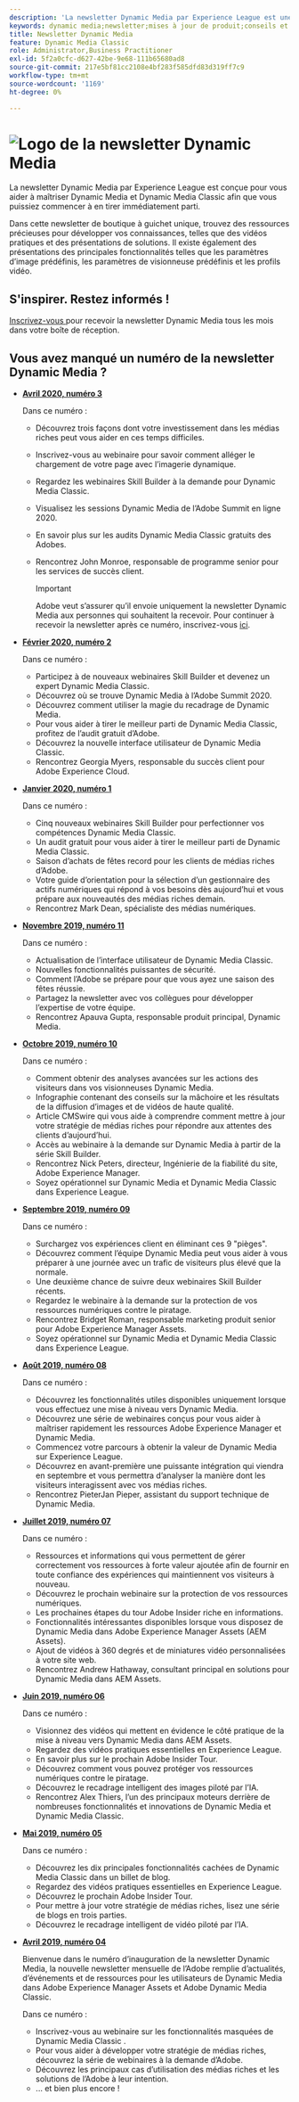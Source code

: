 ```yaml
---
description: 'La newsletter Dynamic Media par Experience League est une newsletter mensuelle. Il est conçu pour vous aider à maîtriser Dynamic Media et Dynamic Media Classic afin que vous puissiez en tirer immédiatement parti. De précieuses ressources d’acquisition de connaissances sont disponibles dans cette newsletter ponctuelle. Il comprend des vidéos et des aperçus de solution. Il existe également des présentations des principales fonctionnalités telles que les paramètres d’image prédéfinis, les paramètres de visionneuse prédéfinis et les profils vidéo. '
keywords: dynamic media;newsletter;mises à jour de produit;conseils et astuces;événements;succès client;blog;blogs;images;vidéos;fonctionnalités;fonctionnalités
title: Newsletter Dynamic Media
feature: Dynamic Media Classic
role: Administrator,Business Practitioner
exl-id: 5f2a0cfc-d627-42be-9e68-111b65680ad8
source-git-commit: 217e5bf81cc2108e4bf283f585dfd83d319ff7c9
workflow-type: tm+mt
source-wordcount: '1169'
ht-degree: 0%

---
```


# ![Logo de la newsletter Dynamic Media](/help/assets/dynamic-media-newsletter-logo.png)

La newsletter Dynamic Media par Experience League est conçue pour vous aider à maîtriser Dynamic Media et Dynamic Media Classic afin que vous puissiez commencer à en tirer immédiatement parti.

Dans cette newsletter de boutique à guichet unique, trouvez des ressources précieuses pour développer vos connaissances, telles que des vidéos pratiques et des présentations de solutions. Il existe également des présentations des principales fonctionnalités telles que les paramètres d’image prédéfinis, les paramètres de visionneuse prédéfinis et les profils vidéo.

## S&#39;inspirer. Restez informés !

[Inscrivez-vous ](https://www.adobe.com/subscription/dynamic-media-newsletter.html) pour recevoir la newsletter Dynamic Media tous les mois dans votre boîte de réception.

## Vous avez manqué un numéro de la newsletter Dynamic Media ?

<!-- * **[May 2020, Issue 4](https://expleague.azureedge.net/assets/aem/Experience-Insider-vol.31.html)**

    In this issue:

    * What business continuity means in uncertain times.
    * Key takeaways from the first all-digital Adobe Summit.
    * Must-watch Experience Manager breakout sessions.
    * Summit customer spotlight: Under Armour.
    * Never miss an Experience Insider webinar.
    * Public sector spotlight: The urgent need for digital enrollment.
    * Look what’s new in Experience Manager Innovation.
    * Build your Experience Manager skills *live* with the Adobe pros.
    * Connect with the Adobe Experience Manager Community.
    * Fast-track your Adobe expertise with Adobe Experience League. -->

* **[Avril 2020, numéro 3](https://expleague.azureedge.net/assets/dynamic-media/Dynamic_Media_Newsletter_04_2020_April.html)**

   Dans ce numéro :

   * Découvrez trois façons dont votre investissement dans les médias riches peut vous aider en ces temps difficiles.
   * Inscrivez-vous au webinaire pour savoir comment alléger le chargement de votre page avec l’imagerie dynamique.
   * Regardez les webinaires Skill Builder à la demande pour Dynamic Media Classic.
   * Visualisez les sessions Dynamic Media de l’Adobe Summit en ligne 2020.
   * En savoir plus sur les audits Dynamic Media Classic gratuits des Adobes.
   * Rencontrez John Monroe, responsable de programme senior pour les services de succès client.

      >[!IMPORTANT]
      >
      >Adobe veut s’assurer qu’il envoie uniquement la newsletter Dynamic Media aux personnes qui souhaitent la recevoir. Pour continuer à recevoir la newsletter après ce numéro, inscrivez-vous [ici](https://nam04.safelinks.protection.outlook.com/?url=http%3A%2F%2Ft.messages.adobe.com%2Fr%2F%3Fid%3Dha6c66e%2C266d7ba%2C26edbee&amp;data=02%7C01%7Crbrough%40adobe.com%7Ce0ec0f8dde0f4eb03d9c08d7e2173fd3%7Cfa7b1b5a7b34438794aed2c178decee1%7C0%7C0%7C637226461801398160&amp;sdata=3c1oREsqy%2FeDPKC3dd4IO9dXomQ1XbokaBAYQl8obrk%3D&amp;reserved=0).

* **[Février 2020, numéro 2](https://expleague.azureedge.net/assets/dynamic-media/Dynamic_Media_Newsletter_02_2020_Feb.html)**

   Dans ce numéro :

   * Participez à de nouveaux webinaires Skill Builder et devenez un expert Dynamic Media Classic.
   * Découvrez où se trouve Dynamic Media à l’Adobe Summit 2020.
   * Découvrez comment utiliser la magie du recadrage de Dynamic Media.
   * Pour vous aider à tirer le meilleur parti de Dynamic Media Classic, profitez de l’audit gratuit d’Adobe.
   * Découvrez la nouvelle interface utilisateur de Dynamic Media Classic.
   * Rencontrez Georgia Myers, responsable du succès client pour Adobe Experience Cloud.

* **[Janvier 2020, numéro 1](https://expleague.azureedge.net/assets/dynamic-media/Dynamic_Media_Newsletter_01_2020_Jan.html)**

   Dans ce numéro :

   * Cinq nouveaux webinaires Skill Builder pour perfectionner vos compétences Dynamic Media Classic.
   * Un audit gratuit pour vous aider à tirer le meilleur parti de Dynamic Media Classic.
   * Saison d’achats de fêtes record pour les clients de médias riches d’Adobe.
   * Votre guide d’orientation pour la sélection d’un gestionnaire des actifs numériques qui répond à vos besoins dès aujourd’hui et vous prépare aux nouveautés des médias riches demain.
   * Rencontrez Mark Dean, spécialiste des médias numériques.

* **[Novembre 2019, numéro 11](https://expleague.azureedge.net/assets/dynamic-media/Dynamic_Media_Newsletter_11_2019_Nov.html)**

   Dans ce numéro :

   * Actualisation de l’interface utilisateur de Dynamic Media Classic.
   * Nouvelles fonctionnalités puissantes de sécurité.
   * Comment l’Adobe se prépare pour que vous ayez une saison des fêtes réussie.
   * Partagez la newsletter avec vos collègues pour développer l’expertise de votre équipe.
   * Rencontrez Apauva Gupta, responsable produit principal, Dynamic Media.

* **[Octobre 2019, numéro 10](https://expleague.azureedge.net/assets/dynamic-media/Dynamic_Media_Newsletter_10_2019_Oct.html)**

   Dans ce numéro :

   * Comment obtenir des analyses avancées sur les actions des visiteurs dans vos visionneuses Dynamic Media.
   * Infographie contenant des conseils sur la mâchoire et les résultats de la diffusion d’images et de vidéos de haute qualité.
   * Article CMSwire qui vous aide à comprendre comment mettre à jour votre stratégie de médias riches pour répondre aux attentes des clients d’aujourd’hui.
   * Accès au webinaire à la demande sur Dynamic Media à partir de la série Skill Builder.
   * Rencontrez Nick Peters, directeur, Ingénierie de la fiabilité du site, Adobe Experience Manager.
   * Soyez opérationnel sur Dynamic Media et Dynamic Media Classic dans Experience League.

* **[Septembre 2019, numéro 09](https://expleague.azureedge.net/assets/dynamic-media/Dynamic_Media_Newsletter_09_2019_Sept.html)**

   Dans ce numéro :

   * Surchargez vos expériences client en éliminant ces 9 &quot;pièges&quot;.
   * Découvrez comment l’équipe Dynamic Media peut vous aider à vous préparer à une journée avec un trafic de visiteurs plus élevé que la normale.
   * Une deuxième chance de suivre deux webinaires Skill Builder récents.
   * Regardez le webinaire à la demande sur la protection de vos ressources numériques contre le piratage.
   * Rencontrez Bridget Roman, responsable marketing produit senior pour Adobe Experience Manager Assets.
   * Soyez opérationnel sur Dynamic Media et Dynamic Media Classic dans Experience League.


* **[Août 2019, numéro 08](https://expleague.azureedge.net/assets/dynamic-media/Dynamic_Media_Newsletter_08_2019_Aug.html)**

   Dans ce numéro :

   * Découvrez les fonctionnalités utiles disponibles uniquement lorsque vous effectuez une mise à niveau vers Dynamic Media.
   * Découvrez une série de webinaires conçus pour vous aider à maîtriser rapidement les ressources Adobe Experience Manager et Dynamic Media.
   * Commencez votre parcours à obtenir la valeur de Dynamic Media sur Experience League.
   * Découvrez en avant-première une puissante intégration qui viendra en septembre et vous permettra d’analyser la manière dont les visiteurs interagissent avec vos médias riches.
   * Rencontrez PieterJan Pieper, assistant du support technique de Dynamic Media.

* **[Juillet 2019, numéro 07](https://expleague.azureedge.net/assets/dynamic-media/Dynamic_Media_Newsletter_07_2019_July.html)**

   Dans ce numéro :

   * Ressources et informations qui vous permettent de gérer correctement vos ressources à forte valeur ajoutée afin de fournir en toute confiance des expériences qui maintiennent vos visiteurs à nouveau.
   * Découvrez le prochain webinaire sur la protection de vos ressources numériques.
   * Les prochaines étapes du tour Adobe Insider riche en informations.
   * Fonctionnalités intéressantes disponibles lorsque vous disposez de Dynamic Media dans Adobe Experience Manager Assets (AEM Assets).
   * Ajout de vidéos à 360 degrés et de miniatures vidéo personnalisées à votre site web.
   * Rencontrez Andrew Hathaway, consultant principal en solutions pour Dynamic Media dans AEM Assets.

* **[Juin 2019, numéro 06](https://expleague.azureedge.net/assets/dynamic-media/Dynamic_Media_Newsletter_06_2019_June.html)**

   Dans ce numéro :

   * Visionnez des vidéos qui mettent en évidence le côté pratique de la mise à niveau vers Dynamic Media dans AEM Assets.
   * Regardez des vidéos pratiques essentielles en Experience League.
   * En savoir plus sur le prochain Adobe Insider Tour.
   * Découvrez comment vous pouvez protéger vos ressources numériques contre le piratage.
   * Découvrez le recadrage intelligent des images piloté par l’IA.
   * Rencontrez Alex Thiers, l’un des principaux moteurs derrière de nombreuses fonctionnalités et innovations de Dynamic Media et Dynamic Media Classic.

* **[Mai 2019, numéro 05](https://expleague.azureedge.net/assets/dynamic-media/Dynamic_Media_Newsletter_05_2019_May.html)**

   Dans ce numéro :

   * Découvrez les dix principales fonctionnalités cachées de Dynamic Media Classic dans un billet de blog.
   * Regardez des vidéos pratiques essentielles en Experience League.
   * Découvrez le prochain Adobe Insider Tour.
   * Pour mettre à jour votre stratégie de médias riches, lisez une série de blogs en trois parties.
   * Découvrez le recadrage intelligent de vidéo piloté par l’IA.

* **[Avril 2019, numéro 04](https://expleague.azureedge.net/assets/dynamic-media/Dynamic_Media_Newsletter_04_2019_April.html)**

   Bienvenue dans le numéro d’inauguration de la newsletter Dynamic Media, la nouvelle newsletter mensuelle de l’Adobe remplie d’actualités, d’événements et de ressources pour les utilisateurs de Dynamic Media dans Adobe Experience Manager Assets et Adobe Dynamic Media Classic.

   Dans ce numéro :

   * Inscrivez-vous au webinaire sur les fonctionnalités masquées de Dynamic Media Classic .
   * Pour vous aider à développer votre stratégie de médias riches, découvrez la série de webinaires à la demande d’Adobe.
   * Découvrez les principaux cas d’utilisation des médias riches et les solutions de l’Adobe à leur intention.
   * ... et bien plus encore !
